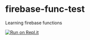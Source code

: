 # firebase-func-test
Learning firebase functions

[![Run on Repl.it](https://repl.it/badge/github/Diallooptional/firebase-func-test)](https://repl.it/github/Diallooptional/firebase-func-test)
